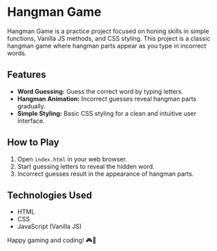 # Hangman Game

Hangman Game is a practice project focused on honing skills in simple functions, Vanilla JS methods, and CSS styling. This project is a classic hangman game where hangman parts appear as you type in incorrect words.

## Features

- **Word Guessing:** Guess the correct word by typing letters.
- **Hangman Animation:** Incorrect guesses reveal hangman parts gradually.
- **Simple Styling:** Basic CSS styling for a clean and intuitive user interface.

## How to Play

1. Open `index.html` in your web browser.
2. Start guessing letters to reveal the hidden word.
3. Incorrect guesses result in the appearance of hangman parts.

## Technologies Used

- HTML
- CSS
- JavaScript (Vanilla JS)

Happy gaming and coding! 🎮🚀
